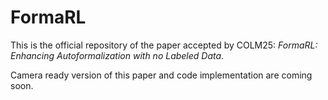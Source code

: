# FormaRL

This is the official repository of the paper accepted by COLM25: *FormaRL: Enhancing Autoformalization with no Labeled Data*.

Camera ready version of this paper and code implementation are coming soon.
